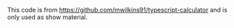 This code is from https://github.com/mwilkins91/typescript-calculator and is only used as show material.